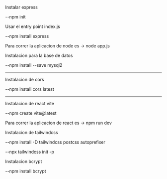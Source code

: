 Instalar express

--npm init

Usar el entry point index.js
  
--npm install express
  
Para correr la aplicacion de node es -> node app.js 

Instalacion para la base de datos

--npm install --save mysql2

_____________________________________________________
Instalacion de cors

--npm install cors latest

_____________________________________________________
Instalacion de react vite

--npm create vite@latest

Para correr la aplicacion de react es -> npm run dev

Instalacion de tailwindcss

--npm install -D tailwindcss postcss autoprefixer

--npx tailwindcss init -p

Instalacion bcrypt

--npm install bcrypt
